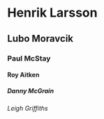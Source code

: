 # Henrik Larsson
## Lubo Moravcik
### Paul McStay
#### Roy Aitken
##### Danny McGrain
###### Leigh Griffiths
